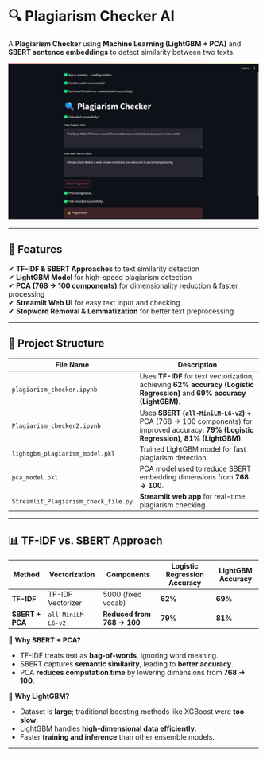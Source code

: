 # 🔍 Plagiarism Checker AI

A **Plagiarism Checker** using **Machine Learning (LightGBM + PCA)** and **SBERT sentence embeddings** to detect similarity between two texts.

![Plagiarism Checker](https://raw.githubusercontent.com/Shiva8164/Plagiarism_Checker_ai/main/Plagerised_image.png)

---

## 🚀 Features
✔ **TF-IDF & SBERT Approaches** to text similarity detection  
✔ **LightGBM Model** for high-speed plagiarism detection  
✔ **PCA (768 → 100 components)** for dimensionality reduction & faster processing  
✔ **Streamlit Web UI** for easy text input and checking  
✔ **Stopword Removal & Lemmatization** for better text preprocessing  

---

## 📂 Project Structure

| **File Name** | **Description** |
|--------------|---------------|
| `plagiarism_checker.ipynb` | Uses **TF-IDF** for text vectorization, achieving **62% accuracy (Logistic Regression)** and **69% accuracy (LightGBM)**. |
| `Plagiarism_checker2.ipynb` | Uses **SBERT (`all-MiniLM-L6-v2`)** + PCA (768 → 100 components) for improved accuracy: **79% (Logistic Regression), 81% (LightGBM)**. |
| `lightgbm_plagiarism_model.pkl` | Trained LightGBM model for fast plagiarism detection. |
| `pca_model.pkl` | PCA model used to reduce SBERT embedding dimensions from **768 → 100**. |
| `Streamlit_Plagiarism_check_file.py` | **Streamlit web app** for real-time plagiarism checking. |

---

## 📊 TF-IDF vs. SBERT Approach

| **Method** | **Vectorization** | **Components** | **Logistic Regression Accuracy** | **LightGBM Accuracy** |
|------------|------------------|---------------|-------------------------|-----------------|
| **TF-IDF** | TF-IDF Vectorizer | 5000 (fixed vocab) | **62%** | **69%** |
| **SBERT + PCA** | `all-MiniLM-L6-v2` | **Reduced from 768 → 100** | **79%** | **81%** |

🔹 **Why SBERT + PCA?**  
- TF-IDF treats text as **bag-of-words**, ignoring word meaning.  
- SBERT captures **semantic similarity**, leading to **better accuracy**.  
- PCA **reduces computation time** by lowering dimensions from **768 → 100**.  

🔹 **Why LightGBM?**  
- Dataset is **large**; traditional boosting methods like XGBoost were **too slow**.  
- LightGBM handles **high-dimensional data efficiently**.  
- Faster **training and inference** than other ensemble models.

---
